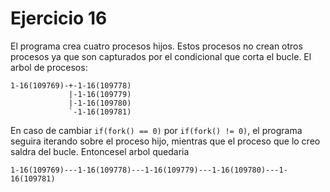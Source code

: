 # Ejercicio 16

El programa crea cuatro procesos hijos. Estos procesos no crean otros procesos ya que son capturados por el condicional que corta el bucle.
El arbol de procesos:
```
1-16(109769)-+-1-16(109778)
             |-1-16(109779)
             |-1-16(109780)
             `-1-16(109781)
```

En caso de cambiar `if(fork() == 0)` por `if(fork() != 0)`, el programa seguira iterando sobre el proceso hijo, mientras que el proceso que lo creo saldra del bucle. Entoncesel arbol quedaria
```
1-16(109769)---1-16(109778)---1-16(109779)---1-16(109780)---1-16(109781)
```